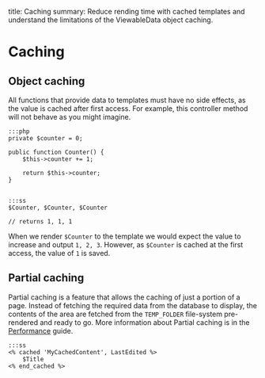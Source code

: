 title: Caching
summary: Reduce rending time with cached templates and understand the limitations of the ViewableData object caching.

# Caching 

## Object caching

All functions that provide data to templates must have no side effects, as the value is cached after first access. For 
example, this controller method will not behave as you might imagine.

	:::php
	private $counter = 0;

	public function Counter() {
	    $this->counter += 1;

	    return $this->counter;
	}


	:::ss
	$Counter, $Counter, $Counter

	// returns 1, 1, 1

When we render `$Counter` to the template we would expect the value to increase and output `1, 2, 3`. However, as 
`$Counter` is cached at the first access, the value of `1` is saved.


## Partial caching

Partial caching is a feature that allows the caching of just a portion of a page. Instead of fetching the required data
from the database to display, the contents of the area are fetched from the `TEMP_FOLDER` file-system pre-rendered and
ready to go. More information about Partial caching is in the [Performance](../performance) guide.

	:::ss
	<% cached 'MyCachedContent', LastEdited %>
		$Title
	<% end_cached %>
